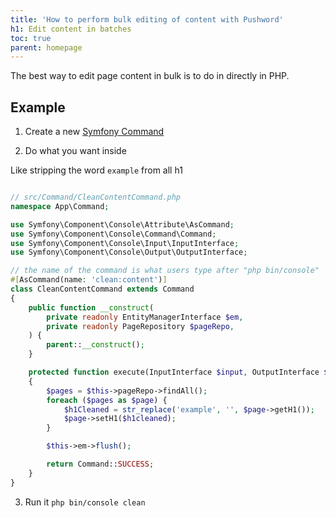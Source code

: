 ```yaml
---
title: 'How to perform bulk editing of content with Pushword'
h1: Edit content in batches
toc: true
parent: homepage
---
```


The best way to edit page content in bulk is to do in directly in PHP.

## Example

1. Create a new [Symfony Command](https://symfony.com/doc/current/console.html#creating-a-command)

2. Do what you want inside

Like stripping the word `example` from all h1

```php

// src/Command/CleanContentCommand.php
namespace App\Command;

use Symfony\Component\Console\Attribute\AsCommand;
use Symfony\Component\Console\Command\Command;
use Symfony\Component\Console\Input\InputInterface;
use Symfony\Component\Console\Output\OutputInterface;

// the name of the command is what users type after "php bin/console"
#[AsCommand(name: 'clean:content')]
class CleanContentCommand extends Command
{
    public function __construct(
        private readonly EntityManagerInterface $em,
        private readonly PageRepository $pageRepo,
    ) {
        parent::__construct();
    }

    protected function execute(InputInterface $input, OutputInterface $output): int
    {
        $pages = $this->pageRepo->findAll();
        foreach ($pages as $page) {
            $h1Cleaned = str_replace('example', '', $page->getH1());
            $page->setH1($h1cleaned);
        }

        $this->em->flush();

        return Command::SUCCESS;
    }
}
```

3. Run it `php bin/console clean`
